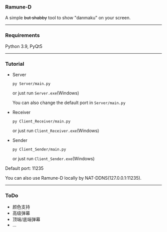 ### Ramune-D

A simple ~~but shabby~~ tool to show "danmaku" on your screen.

---

### Requirements

Python 3.9, PyQt5

---

### Tutorial

- Server

  ```
  py Server/main.py
  ```

  or just run ```Server.exe```(Windows)

  You can also change the default port in ```Server/main.py```

- Receiver

  ```
  py Client_Receiver/main.py
  ```

  or just run ```Client_Receiver.exe```(Windows)

- Sender

  ```
  py Client_Sender/main.py
  ```

  or just run ```Client_Sender.exe```(Windows)

Default port: 11235

You can also use Ramune-D locally by NAT-DDNS(127.0.0.1:11235).

---

### ToDo

- 颜色支持
- 高级弹幕
- 顶端/底端弹幕
- ...